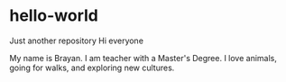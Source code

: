 # hello-world
Just another repository
Hi everyone

My name is Brayan. I am teacher with a Master's Degree.
I love animals, going for walks, and exploring new cultures.
